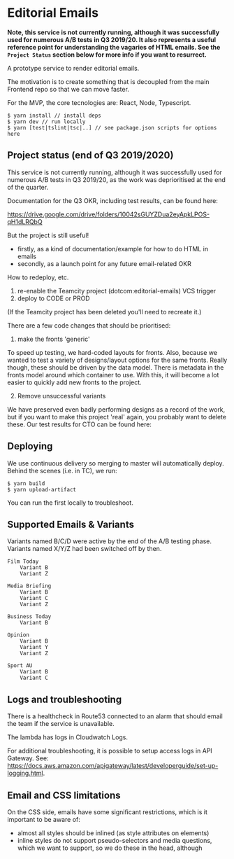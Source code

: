 # Editorial Emails

**Note, this service is not currently running, although it was successfully used
for numerous A/B tests in Q3 2019/20. It also represents a useful reference
point for understanding the vagaries of HTML emails. See the `Project Status`
section below for more info if you want to resurrect.**

A prototype service to render editorial emails.

The motivation is to create something that is decoupled from the main Frontend
repo so that we can move faster.

For the MVP, the core tecnologies are: React, Node, Typescript.

    $ yarn install // install deps
    $ yarn dev // run locally
    $ yarn [test|tslint|tsc|..] // see package.json scripts for options here

## Project status (end of Q3 2019/2020)

This service is not currently running, although it was successfully used for
numerous A/B tests in Q3 2019/20, as the work was deprioritised at the end of
the quarter.

Documentation for the Q3 OKR, including test results, can be found here:

https://drive.google.com/drive/folders/10042sGUYZDua2eyApkLPOS-qH1dLRQbQ

But the project is still useful!

-   firstly, as a kind of documentation/example for how to do HTML in emails
-   secondly, as a launch point for any future email-related OKR

How to redeploy, etc.

1. re-enable the Teamcity project (dotcom:editorial-emails) VCS trigger
2. deploy to CODE or PROD

(If the Teamcity project has been deleted you'll need to recreate it.)

There are a few code changes that should be prioritised:

1. make the fronts 'generic'

To speed up testing, we hard-coded layouts for fronts. Also, because we wanted
to test a variety of designs/layout options for the same fronts. Really though,
these should be driven by the data model. There is metadata in the fronts model
around which container to use. With this, it will become a lot easier to quickly
add new fronts to the project.

2. Remove unsuccessful variants

We have preserved even badly performing designs as a record of the work, but if
you want to make this project 'real' again, you probably want to delete these.
Our test results for CTO can be found here:

## Deploying

We use continuous delivery so merging to master will automatically deploy.
Behind the scenes (i.e. in TC), we run:

    $ yarn build
    $ yarn upload-artifact

You can run the first locally to troubleshoot.

## Supported Emails & Variants

Variants named B/C/D were active by the end of the A/B testing phase.
Variants named X/Y/Z had been switched off by then.

    Film Today
        Variant B
        Variant Z

    Media Briefing
        Variant B
        Variant C
        Variant Z

    Business Today
        Variant B

    Opinion
        Variant B
        Variant Y
        Variant Z

    Sport AU
        Variant B
        Variant C

## Logs and troubleshooting

There is a healthcheck in Route53 connected to an alarm that should email the
team if the service is unavailable.

The lambda has logs in Cloudwatch Logs.

For additional troubleshooting, it is possible to setup access logs in API
Gateway. See:
https://docs.aws.amazon.com/apigateway/latest/developerguide/set-up-logging.html.

## Email and CSS limitations

On the CSS side, emails have some significant restrictions, which is it
important to be aware of:

-   almost all styles should be inlined (as style attributes on elements)
-   inline styles do not support pseudo-selectors and media questions, which we
    want to support, so we do these in the head, although <style> in the head is
    not universally supported
-   modern layout approaches (flex/grid) are not supported so stick to tables
-   there are various limitations about where you can use padding

Specifically, for layout:

-   only use tables for layout
-   set width on `table` elements
-   set padding on `td` elements
-   avoid margin (it is unreliable on some older Outlook versions)
-   you can do 'responsive design' by using the 'fluid hybrid' technique (see
    [here](https://www.emailonacid.com/blog/article/email-development/a-fluid-hybrid-design-primer/)).
    Essentially, you use nested tables with `width: 100%` and `max-width: 100px`
    (e.g.). Note, a hack is required for Outlook.

To help stick to these, specific typings have been added to constrain CSS
property use - for example `tableCSS`, which differs from `tdCSS` and so on. See
the `css.ts` file for all available here.

Useful reading:

-   https://www.campaignmonitor.com/css/
-   https://www.emailonacid.com/blog/article/email-development/how-to-code-emails-for-outlook-2016/
-   https://www.emailonacid.com/blog/article/email-development/a-fluid-hybrid-design-primer/
-   https://www.theguardian.com/email/film-today
-   https://github.com/guardian/frontend/blob/master/docs/03-dev-howtos/17-working-with-emails.md#email-rendering

Useful snippets with bug fixes for different email clients:

-   https://litmus.com/community/snippets

## Special fixes

Fix #1 - Lotus Notes 8.5 - missing background-color in the footer section.

To fix the problem with the missing background-color on Lotus Notes 8.5, we had to remove inline CSS style which
was setting a 'background-color' to '#333333' and move this styling to 'bgcolor' attribute.
According to Campaign Monitor CSS support (https://www.campaignmonitor.com/css/color-background/background-color/)
background-color is partially supported on the table, which would normally work correctly. However, in the inline styles we were also
adding styles for 'background-repeat', 'background-position' and 'background-image', and all of the above inline styles are not supported in Lotus Notes 8.5.
Because of that, Lotus Notes 8.5 was stripping out all of the inline styles, including 'background-color', which would normally work fine.

More details on the PR can be found here: https://github.com/guardian/editorial-emails/pull/16

## Testing with Braze

Braze provides a comprehensive visual testing solution called _Inbox Vision_.

[Follow our guide](https://docs.google.com/document/d/1zXUq2BIVEVEj0zolB77tskO0bvtVkB3CWj8eaiADMCo/) (internal document)
on how to visually test your emails using Braze.
